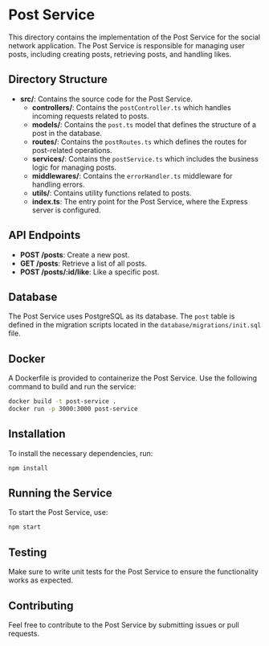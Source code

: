 # Post Service

This directory contains the implementation of the Post Service for the social network application. The Post Service is responsible for managing user posts, including creating posts, retrieving posts, and handling likes.

## Directory Structure

- **src/**: Contains the source code for the Post Service.
  - **controllers/**: Contains the `postController.ts` which handles incoming requests related to posts.
  - **models/**: Contains the `post.ts` model that defines the structure of a post in the database.
  - **routes/**: Contains the `postRoutes.ts` which defines the routes for post-related operations.
  - **services/**: Contains the `postService.ts` which includes the business logic for managing posts.
  - **middlewares/**: Contains the `errorHandler.ts` middleware for handling errors.
  - **utils/**: Contains utility functions related to posts.
  - **index.ts**: The entry point for the Post Service, where the Express server is configured.

## API Endpoints

- **POST /posts**: Create a new post.
- **GET /posts**: Retrieve a list of all posts.
- **POST /posts/:id/like**: Like a specific post.

## Database

The Post Service uses PostgreSQL as its database. The `post` table is defined in the migration scripts located in the `database/migrations/init.sql` file.

## Docker

A Dockerfile is provided to containerize the Post Service. Use the following command to build and run the service:

```bash
docker build -t post-service .
docker run -p 3000:3000 post-service
```

## Installation

To install the necessary dependencies, run:

```bash
npm install
```

## Running the Service

To start the Post Service, use:

```bash
npm start
```

## Testing

Make sure to write unit tests for the Post Service to ensure the functionality works as expected.

## Contributing

Feel free to contribute to the Post Service by submitting issues or pull requests.
